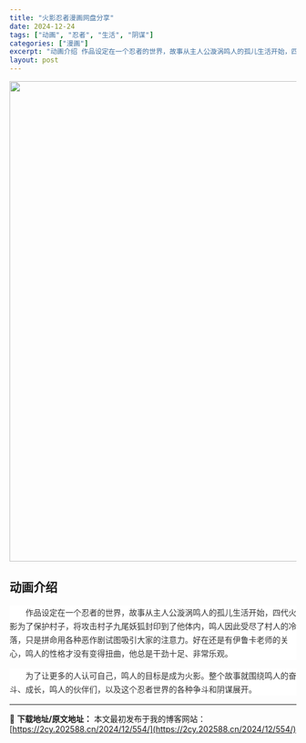 ```yaml
---
title: "火影忍者漫画网盘分享"
date: 2024-12-24
tags: ["动画", "忍者", "生活", "阴谋"]
categories: ["漫画"]
excerpt: "动画介绍 作品设定在一个忍者的世界，故事从主人公漩涡鸣人的孤儿生活开始，四代火影为了保护村子，将攻击村子九尾妖狐封印到了他体内，鸣人因此受尽了村人的冷落，只是拼命用各种恶作剧试图吸引大家的注意力。好在还是有伊鲁卡老师的关心，鸣人的性格才没有变得扭曲，他总是干劲十足、非常乐观。 为了让更多的人认可自己&hellip;"
layout: post
---
```


<img class="aligncenter size-full wp-image-598" src="https://2cy.202588.cn/wp-content/uploads/2024/12/2024122408480540.webp" alt="" width="1192" height="844" />
<h2 style="white-space: normal;">动画介绍</h2>
<p style="margin-bottom: 15px; white-space: normal; overflow-wrap: break-word; color: #333333; text-indent: 2em; line-height: 24px; zoom: 1; font-family: 'Helvetica Neue', Helvetica, Arial, 'PingFang SC', 'Hiragino Sans GB', 'Microsoft YaHei', 'WenQuanYi Micro Hei', sans-serif; background-color: #ffffff;">作品设定在一个忍者的世界，故事从主人公漩涡鸣人的孤儿生活开始，四代火影为了保护村子，将攻击村子九尾妖狐封印到了他体内，鸣人因此受尽了村人的冷落，只是拼命用各种恶作剧试图吸引大家的注意力。好在还是有伊鲁卡老师的关心，鸣人的性格才没有变得扭曲，他总是干劲十足、非常乐观。</p>
<p style="white-space: normal; overflow-wrap: break-word; color: #333333; margin-bottom: 15px; text-indent: 2em; line-height: 24px; zoom: 1; font-family: 'Helvetica Neue', Helvetica, Arial, 'PingFang SC', 'Hiragino Sans GB', 'Microsoft YaHei', 'WenQuanYi Micro Hei', sans-serif; background-color: #ffffff;">为了让更多的人认可自己，鸣人的目标是成为火影。整个故事就围绕鸣人的奋斗、成长，鸣人的伙伴们，以及这个忍者世界的各种争斗和阴谋展开。</p>

---
📖 **下载地址/原文地址：** 本文最初发布于我的博客网站：[https://2cy.202588.cn/2024/12/554/](https://2cy.202588.cn/2024/12/554/)
